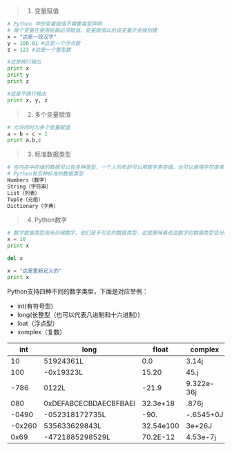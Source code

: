> 1. 变量赋值

```python
# Python 中的变量赋值不需要类型声明
# 每个变量在使用前都必须赋值，变量赋值以后该变量才会被创建
x = "这是一段汉字"
y = 100.01 #这是一个浮点数
z = 123 #这是一个整型数

#这是换行输出
print x
print y
print z

#这是不换行输出
print x, y, z
```

> 2. 多个变量赋值

```python
# 允许同时为多个变量赋值
a = b = c = 1
print a,b,c
```

> 3. 标准数据类型

```python
# 在内存中存储的数据可以有多种类型，一个人的年龄可以用数字来存储，也可以使用字符串来使用
# Python有五种标准的数据类型
Numbers（数字）
String（字符串）
List（列表）
Tuple（元组）
Dictionary（字典）
```

> 4. Python数字

```python
# 数字数据类型用来存储数字，他们是不可变的数据类型，这就意味着改变数字的数据类型会分配一个新的对象，当然也可以使用del删除一些对象的引用，del可以删除一些对象的引用                                               del var1[,var2[,var3[,var4[.....,varN]]]]
x = 10
print x

del x

x = "这是重新定义的"
print x
```

Python支持四种不同的数字类型，下面是对应举例：

- int(有符号型)
- long(长整型（也可以代表八进制和十六进制）)
- loat（浮点型）
- xomplex（复数）

| int    | long                  | float     | complex    |
| ------ | --------------------- | --------- | ---------- |
| 10     | 51924361L             | 0.0       | 3.14j      |
| 100    | -0x19323L             | 15.20     | 45.j       |
| -786   | 0122L                 | -21.9     | 9.322e-36j |
| 080    | 0xDEFABCECBDAECBFBAEl | 32.3e+18  | .876j      |
| -0490  | -052318172735L        | -90.      | -.6545+0J  |
| -0x260 | 535633629843L         | 32.54e100 | 3e+26J     |
| 0x69   | -4721885298529L       | 70.2E-12  | 4.53e-7j   |



